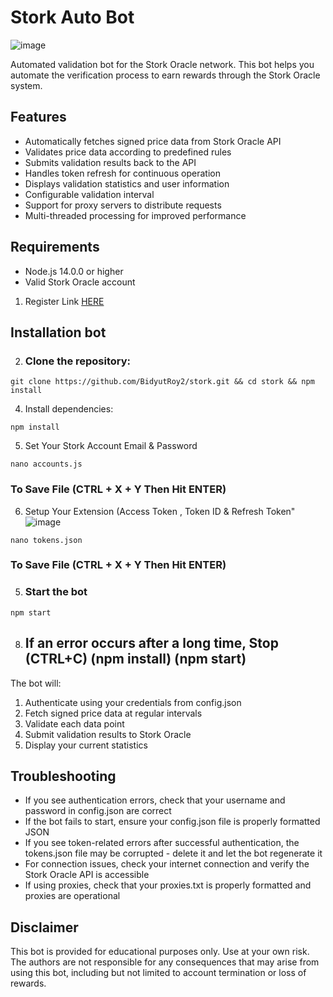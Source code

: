 # Stork Auto Bot

![image](https://github.com/user-attachments/assets/8c909339-0130-4170-b923-b4df4d0c7693)

Automated validation bot for the Stork Oracle network. This bot helps you automate the verification process to earn rewards through the Stork Oracle system.

## Features

- Automatically fetches signed price data from Stork Oracle API
- Validates price data according to predefined rules
- Submits validation results back to the API
- Handles token refresh for continuous operation
- Displays validation statistics and user information
- Configurable validation interval
- Support for proxy servers to distribute requests
- Multi-threaded processing for improved performance

## Requirements

- Node.js 14.0.0 or higher
- Valid Stork Oracle account

1. Register Link [HERE](https://t.me/hiddengemnews/12318)

## Installation bot

2. ### Clone the repository:
```
git clone https://github.com/BidyutRoy2/stork.git && cd stork && npm install
```

4. Install dependencies:
```
npm install
```

5. Set Your Stork Account Email & Password
```
nano accounts.js
```
### To Save File (CTRL + X + Y Then Hit ENTER)

6. Setup Your Extension (Access Token , Token ID & Refresh Token"
![image](https://github.com/user-attachments/assets/6172ebf7-4e4d-45df-9587-678d8d1d4763)

```
nano tokens.json
```
### To Save File (CTRL + X + Y Then Hit ENTER)

5. ### Start the bot
```
npm start
```

8. ## If an error occurs after a long time, Stop (CTRL+C)  (npm install)  (npm start)

The bot will:
1. Authenticate using your credentials from config.json
2. Fetch signed price data at regular intervals
3. Validate each data point
4. Submit validation results to Stork Oracle
5. Display your current statistics

## Troubleshooting

- If you see authentication errors, check that your username and password in config.json are correct
- If the bot fails to start, ensure your config.json file is properly formatted JSON
- If you see token-related errors after successful authentication, the tokens.json file may be corrupted - delete it and let the bot regenerate it
- For connection issues, check your internet connection and verify the Stork Oracle API is accessible
- If using proxies, check that your proxies.txt is properly formatted and proxies are operational

## Disclaimer

This bot is provided for educational purposes only. Use at your own risk. The authors are not responsible for any consequences that may arise from using this bot, including but not limited to account termination or loss of rewards.
